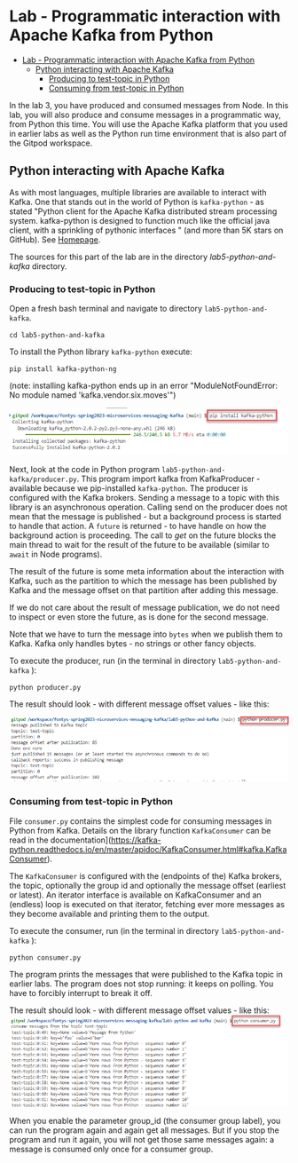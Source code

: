 # Lab - Programmatic interaction with Apache Kafka from Python

- [Lab - Programmatic interaction with Apache Kafka from Python](#lab---programmatic-interaction-with-apache-kafka-from-python)
  - [Python interacting with Apache Kafka](#python-interacting-with-apache-kafka)
    - [Producing to test-topic in Python](#producing-to-test-topic-in-python)
    - [Consuming from test-topic in Python](#consuming-from-test-topic-in-python)

In the lab 3, you have produced and consumed messages from Node. In this lab, you will also produce and consume messages in a programmatic way, from Python this time. You will use the Apache Kafka platform that you used in earlier labs as well as the Python run time environment that is also part of the Gitpod workspace. 

## Python interacting with Apache Kafka

As with most languages, multiple libraries are available to interact with Kafka. One that stands out in the world of Python is `kafka-python` - as stated "Python client for the Apache Kafka distributed stream processing system. kafka-python is designed to function much like the official java client, with a sprinkling of pythonic interfaces " (and more than 5K stars on GitHub). See [Homepage](https://pypi.org/project/kafka-python/). 

The sources for this part of the lab are in the directory *lab5-python-and-kafka* directory.

### Producing to test-topic in Python

Open a fresh bash terminal and navigate to directory `lab5-python-and-kafka`.

```
cd lab5-python-and-kafka
```

To install the Python library `kafka-python` execute:

```
pip install kafka-python-ng
```

(note: installing kafka-python ends up in an error "ModuleNotFoundError: No module named 'kafka.vendor.six.moves'")

![](images/pip-kafka-python.png)

Next, look at the code in Python program `lab5-python-and-kafka/producer.py`. This program import kafka from KafkaProducer - available because we pip-installed `kafka-python`. The producer is configured with the Kafka brokers. Sending a message to a topic with this library is an asynchronous operation. Calling send on the producer does not mean that the message is published - but a background process is started to handle that action. A `future` is returned - to have handle on how the background action is proceeding. The call to *get* on the future blocks the main thread to wait for the result of the future to be available (similar to `await` in Node programs).

The result of the future is some meta information about the interaction with Kafka, such as the partition to which the message has been published by Kafka and the message offset on that partition after adding this message.

If we do not care about the result of message publication, we do not need to inspect or even store the future, as is done for the second message.

Note that we have to turn the message into `bytes` when we publish them to Kafka. Kafka only handles bytes - no strings or other fancy objects.

To execute the producer, run (in the terminal in directory `lab5-python-and-kafka` ):

```
python producer.py
```
The result should look - with different message offset values - like this:

![](images/producer-run.png)


### Consuming from test-topic in Python

File `consumer.py` contains the simplest code for consuming messages in Python from Kafka. Details on the library function `KafkaConsumer` can be read in the documentation](https://kafka-python.readthedocs.io/en/master/apidoc/KafkaConsumer.html#kafka.KafkaConsumer).

The `KafkaConsumer` is configured with the (endpoints of the) Kafka brokers, the topic, optionally the group id and optionally the message offset (earliest or latest). An iterator interface is available on KafkaConsumer and an (endless) loop is executed on that iterator, fetching ever more messages as they become available and printing them to the output.  

To execute the consumer, run (in the terminal in directory `lab5-python-and-kafka` ):

```
python consumer.py
```

The program prints the messages that were published to the Kafka topic in earlier labs. The program does not stop running: it keeps on polling. You have to forcibly interrupt to break it off.

The result should look - with different message offset values - like this:
![](images/consumer.png)

When you enable the parameter group_id (the consumer group label), you can run the program again and again get all messages. But if you stop the program and run it again, you will not get those same messages again: a message is consumed only once for a consumer group.
